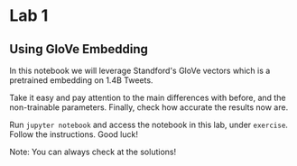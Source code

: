 # Lab 1
## Using GloVe Embedding

In this notebook we will leverage Standford's GloVe vectors which is a pretrained embedding on 1.4B Tweets. 

Take it easy and pay attention to the main differences with before, and the non-trainable parameters. Finally, check how accurate the results now are.

Run `jupyter notebook` and access the notebook in this lab, under `exercise`. Follow the instructions. Good luck!

Note: You can always check at the solutions!
